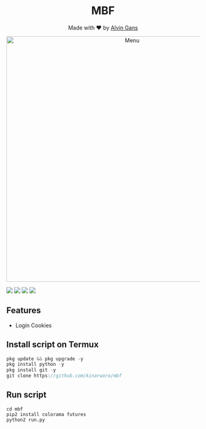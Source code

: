 <h1 align="center">
  MBF
</h1>
</div>
<p align="center">
  Made with ❤️ by <a href="https://github.com/kinarworo">Alvin Gans</a>
</p>
<p align="center">
 <img src="https://github.com/kinarworo/mbf/blob/main/Screenshot_2020-12-25-15-52-14-17.jpg" width="640" title="Menu" alt="Menu">
</p>

   ![](https://img.shields.io/badge/Language-1-blue) ![](https://img.shields.io/badge/Python-3.7-green) ![](https://img.shields.io/badge/Size-5KB-orange) ![](https://img.shields.io/badge/Relase-16-09-20-brightgreen)

## Features
* Login Cookies
## Install script on Termux
```java
pkg update && pkg upgrade -y
pkg install python -y
pkg install git -y
git clone https://github.com/kinarworo/mbf
```

## Run script
```
cd mbf
pip2 install colorama futures
python2 run.py
```
